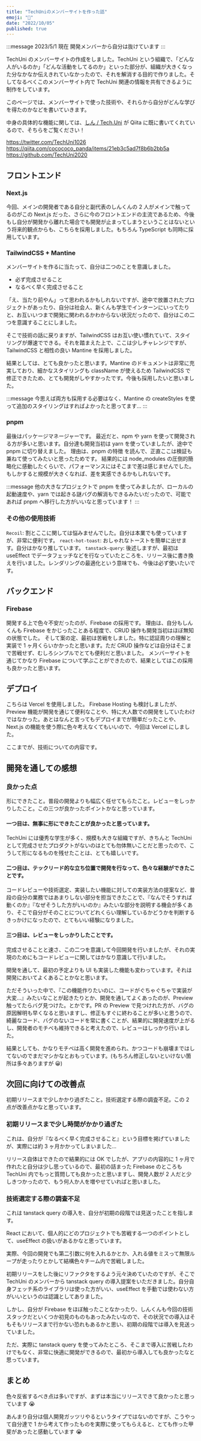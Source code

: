 ```yaml
---
title: "TechUniのメンバーサイトを作った話"
emoji: "🌸"
date: "2022/10/05"
published: true
---
```


:::message
2023/5/1 現在 開発メンバーから自分は抜けています
:::

TechUni のメンバーサイトの作成をしました。TechUni という組織で、「どんな人がいるのか」「どんな活動をしてるのか」といった部分が、組織が大きくなった分なかなか伝えきれていなかったので、それを解消する目的で作りました。そしてなるべくこのメンバーサイト内で TechUni 関連の情報を共有できるように制作をしています。

このページでは、メンバーサイトで使った技術や、それらから自分がどんな学びを得たのかなどを書いていきます。

中身の具体的な機能に関しては、[しん / Tech.Uni](https://twitter.com/cocococo_panda) が Qiita に既に書いてくれているので、そちらをご覧ください！

https://twitter.com/TechUni1026
https://qiita.com/cocococo_panda/items/21eb3c5ad7f8b6b2bb5a
https://github.com/TechUni2020

## フロントエンド

### Next.js

今回、メインの開発者である自分と副代表のしんくんの 2 人がメインで触ってるのがこの Next.js だった、さらに今のフロントエンドの主流であるため、今後もし自分が開発から離れた場合でも開発が止まってしまうということはないという将来的観点からも、こちらを採用しました。もちろん TypeScript も同時に採用しています。

### TailwindCSS + Mantine

メンバーサイトを作るに当たって、自分は二つのことを意識しました。

- 必ず完成させること
- なるべく早く完成させること

「え、当たり前やん」って思われるかもしれないですが、途中で放置されたプロジェクトがあったり、自分は社会人、新くんも学生でインターンにいってたりと、お互いいつまで開発に関われるかわからない状況だったので、自分はこの二つを意識することにしました。

そこで技術の話に戻りますが、TailwindCSS はお互い使い慣れていて、スタイリングが爆速でできる。それを踏まえた上で、ここは少しチャレンジですが、TailwindCSS と相性の良い Mantine を採用しました。

結果としては、とても良かったと思います。Mantine のドキュメントは非常に充実しており、細かなスタイリングも className が使えるため TailwindCSS で修正できたため、とても開発がしやすかったです。今後も採用したいと思いました。

:::message
今思えば両方も採用する必要はなく、Mantine の createStyles を使って追加のスタイリングはすればよかったと思ってます...
:::

### pnpm

最後はパッケージマネージャーです。
最近だと、npm や yarn を使って開発される方が多いと思います。自分達も開発当初は yarn を使っていましたが、途中で pnpm に切り替えました。
理由は、pnpm の特徴 を読んで、正直ここは検証も兼ねて使ってみたいと思ったためです。
結果的には node_modules の圧倒的簡略化に感動したくらいで、パフォーマンスにはそこまで差は感じませんでした。もしかすると規模が大きくなれば、差を実感できるかもしれないです。

:::message
他の大きなプロジェクトで pnpm を使ってみましたが、ローカルの起動速度や、yarn では起きる謎バグの解消もできるみたいだったので、可能であれば pnpm へ移行した方がいいなと思っています！
:::

### その他の使用技術

`Recoil`: 割とここに関しては悩みませんでした。自分は本業でも使っていますが、非常に便利です。
`react-hot-toast`: おしゃれなトーストを簡単に出せます。自分はかなり推しています。
`tanstack-query`: 後述しますが、最初は useEffect でデータフェッチなどを行なっていたところを、リリース後に書き換えを行いました。レンダリングの最適化という意味でも、今後は必ず使いたいです。

## バックエンド

### Firebase

開発する上で色々不安だったのが、Firebase の採用です。
理由は、自分もしんくんも Firebase をかじったことある程度で、CRUD 操作も開発当初はほぼ無知の状態でした。
そして案の定、最初は苦戦をしました。特に認証周りの理解と実装で 1 ヶ月くらいかかったと思います。ただ CRUD 操作などは自分はそこまで苦戦せず、むしろシンプルでとても便利だと思いました。
メンバーサイトを通じてかなり Firebase について学ぶことができたので、結果としてはこの採用も良かったと思います。

## デプロイ

こちらは Vercel を使用しました。
Firebase Hosting も検討しましたが、Preview 機能が開発を通じて便利なことや、特に大人数での開発をしていたわけではなかった。あとはなんと言ってもデプロイまでが簡単だったことや、Next.js の機能を使う際に色々考えなくてもいいので、今回は Vercel にしました。

ここまでが、技術についての内容です。

## 開発を通しての感想

### 良かった点

形にできたこと。普段の開発よりも幅広く任せてもらたこと。レビューをしっかりしたこと。この三つが良かったポイントかなと思っています。

#### 一つ目は、無事に形にできたことが良かったと思っています。

TechUni には優秀な学生が多く、規模も大きな組織ですが、きちんと TechUni として完成させたプロダクトがないのはとても勿体無いことだと思ったので、こうして形になるものを残せたことは、とても嬉しいです。

#### 二つ目は、テックリード的な立ち位置で開発を行なって、色々な経験ができたことです。

コードレビューや技術選定、実装したい機能に対しての実装方法の提案など、普段の自分の業務ではあまりしない部分を担当できたことで、『なんでそうすれば動くのか』『なぜそうした方がいいのか』みたいな部分を説明する機会が多くあり、そこで自分がそのことについてどれくらい理解しているかどうかを判断するきっかけになったので、とてもいい経験になりました。

#### 三つ目は、レビューをしっかりしたことです。

完成させることと速さ、この二つを意識して今回開発を行いましたが、それの実現のためにもコードレビューに関してはかなり意識して行いました。

開発を通して、最初の予定よりも UI も実装した機能も変わっています。それは開発においてよくあることかなと思います。

ただそういった中で、『この機能作りたいのに、コードがぐちゃぐちゃで実装が大変...』みたいなことが起きたりとか、開発を通してよくあったのが、Preview 触ってたらバグ見つけた。とかです。PR の Preview で見つけれた方が、バグの原因解明も早くなると思いますし、修正もすぐに終わることが多いと思うので、綺麗なコード、バグのないコードを常に書くことが、結果的に開発速度が上がるし、開発者のモチベも維持できると考えたので、レビューはしっかり行いました。

結果としても、かなりモチベは高く開発を進められ、かつコードも崩壊まではしてないのでまだマシかなとおもっています。(もちろん修正しないといけない箇所は多々ありますが 😀)

## 次回に向けての改善点

初期リリースまで少しかかり過ぎたこと。技術選定する際の調査不足。この 2 点が改善点かなと思っています。

### 初期リリースまで少し時間がかかり過ぎた

これは、自分が『なるべく早く完成させること』という目標を掲げていましたが、実際には約 3 ヶ月かかってしまいました...

リリース自体はできたので結果的には OK でしたが、アプリの内容的に 1 ヶ月で作れたと自分は少し思っているので、最初の詰まった Firebase のところも TechUni 内でもっと質問しても良かったと思いますし、開発人数が 2 人だと少しきつかったので、もう何人か人を増やせていればと思いました。

### 技術選定する際の調査不足

これは tanstack query の導入を、自分が初期の段階では見送ったことを指します。

React において、個人的にどのプロジェクトでも苦戦する一つのポイントとして、useEffect の扱いがあるかなと思っています。

実際、今回の開発でも第二引数に何を入れるかとか、入れる値をミスって無限ループが走ったりとかして結構色々チーム内で苦戦しました。

初期リリースをした後にリファクタをするよう元々決めていたのですが、そこで TechUni のメンバーから tanstack query の導入提案をいただきました。自分自身フェッチ系のライブラリは使った方がいい、useEffect を手動では使わない方がいいというのは認識としてありました。

しかし、自分が Firebase をほぼ触ったことなかったり、しんくんも今回の技術スタックだといくつか初見のものもあったみたいなので、その状況での導入はそもそもリリースまで行かない恐れもあるかと思い、初期の段階では導入を見送っていました。

ただ、実際に tanstack query を使ってみたところ、そこまで導入に苦戦したわけでもなく、非常に快適に開発ができるので、最初から導入しても良かったなと思っています。

## まとめ

色々反省するべき点は多いですが、まずは本当にリリースできて良かったと思っています 😭

あんまり自分は個人開発ガッツリやるというタイプではないのですが、こうやって自分達で 1 から考えて作ったものを実際に使ってもらえると、とても作った甲斐があったと感動しています 😭
